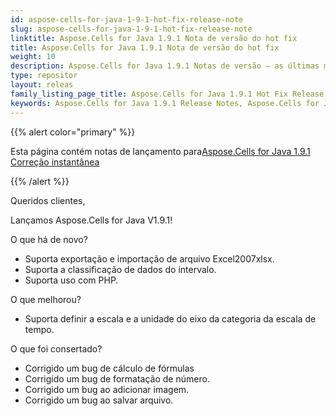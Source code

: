 ```yaml
---
id: aspose-cells-for-java-1-9-1-hot-fix-release-note
slug: aspose-cells-for-java-1-9-1-hot-fix-release-note
linktitle: Aspose.Cells for Java 1.9.1 Nota de versão do hot fix
title: Aspose.Cells for Java 1.9.1 Nota de versão do hot fix
weight: 10
description: Aspose.Cells for Java 1.9.1 Notas de versão – as últimas melhorias, novos recursos e correções
type: repositor
layout: releas
family_listing_page_title: Aspose.Cells for Java 1.9.1 Hot Fix Release Note
keywords: Aspose.Cells for Java 1.9.1 Release Notes, Aspose.Cells for Java 1.9.1 updates and fixe
---
```

{{% alert color="primary" %}} 

 Esta página contém notas de lançamento para[Aspose.Cells for Java 1.9.1 Correção instantânea](https://releases.aspose.com/cells/java/new-releases/aspose.cells-for-java-1.9.1-hot-fix/)

{{% /alert %}} 

 Queridos clientes,

 Lançamos Aspose.Cells for Java V1.9.1!

 O que há de novo?

- Suporta exportação e importação de arquivo Excel2007xlsx.
- Suporta a classificação de dados do intervalo.
- Suporta uso com PHP.

 O que melhorou?

-  Suporta definir a escala e a unidade do eixo da categoria da escala de tempo.

 O que foi consertado?

-  Corrigido um bug de cálculo de fórmulas
-  Corrigido um bug de formatação de número.
-  Corrigido um bug ao adicionar imagem.
-  Corrigido um bug ao salvar arquivo.
